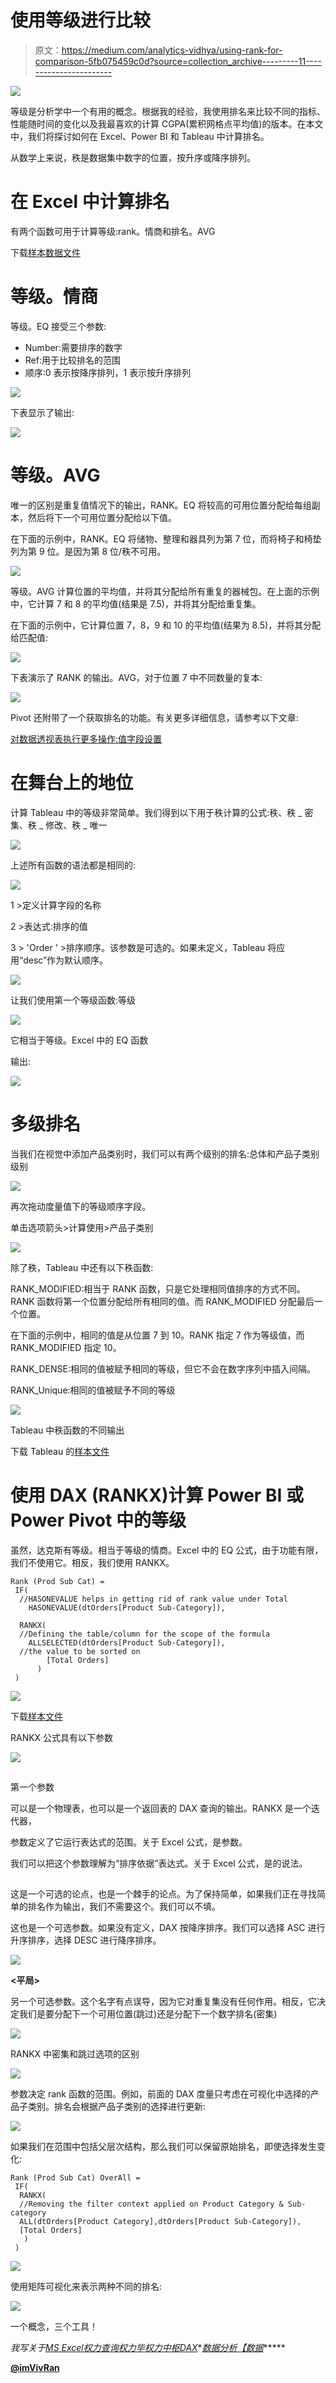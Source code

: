 # 使用等级进行比较

> 原文：<https://medium.com/analytics-vidhya/using-rank-for-comparison-5fb075459c0d?source=collection_archive---------11----------------------->

![](img/5a4a38fafe5058a6d97c82e991233bcb.png)

等级是分析学中一个有用的概念。根据我的经验，我使用排名来比较不同的指标、性能随时间的变化以及我最喜欢的计算 CGPA(累积网格点平均值)的版本。在本文中，我们将探讨如何在 Excel、Power BI 和 Tableau 中计算排名。

从数学上来说，秩是数据集中数字的位置，按升序或降序排列。

# 在 Excel 中计算排名

有两个函数可用于计算等级:rank。情商和排名。AVG

下载[样本数据文件](https://vivranin-my.sharepoint.com/:x:/g/personal/vivek_ranjan_vivran_in/EVKB4jfTRINChkKk3j4akz0B1Yys0v7KpQQ8yUD-CDJJwg?e=gy5ICh)

# 等级。情商

等级。EQ 接受三个参数:

*   Number:需要排序的数字
*   Ref:用于比较排名的范围
*   顺序:0 表示按降序排列，1 表示按升序排列

![](img/1df90ff1b17f71597d2443dd5c032901.png)

下表显示了输出:

![](img/b428317f5bfe840d0eacc5270eb32493.png)

# 等级。AVG

唯一的区别是重复值情况下的输出，RANK。EQ 将较高的可用位置分配给每组副本，然后将下一个可用位置分配给以下值。

在下面的示例中，RANK。EQ 将储物、整理和器具列为第 7 位，而将椅子和椅垫列为第 9 位。是因为第 8 位/秩不可用。

![](img/37e366f1ee0d3ba0c7e2e5b96553b9d1.png)

等级。AVG 计算位置的平均值，并将其分配给所有重复的器械包。在上面的示例中，它计算 7 和 8 的平均值(结果是 7.5)，并将其分配给重复集。

在下面的示例中，它计算位置 7，8，9 和 10 的平均值(结果为 8.5)，并将其分配给匹配值:

![](img/1be837bc3317b97e68d4d450da1055ca.png)

下表演示了 RANK 的输出。AVG，对于位置 7 中不同数量的复本:

![](img/5ad49e554c3b79b9cc602f487f0f8154.png)

Pivot 还附带了一个获取排名的功能。有关更多详细信息，请参考以下文章:

[对数据透视表执行更多操作:值字段设置](https://www.vivran.in/post/do-more-with-pivot-tables-value-field-settings)

# 在舞台上的地位

计算 Tableau 中的等级非常简单。我们得到以下用于秩计算的公式:秩、秩 _ 密集、秩 _ 修改、秩 _ 唯一

![](img/867f926383044df8a5d9b0a2d47ca7ee.png)

上述所有函数的语法都是相同的:

![](img/7682cd5320b1a0403c671d7c9355e732.png)

1 >定义计算字段的名称

2 >表达式:排序的值

3 > 'Order ' >排序顺序。该参数是可选的。如果未定义，Tableau 将应用“desc”作为默认顺序。

![](img/373464ff994ebaa0563093288ca537a4.png)

让我们使用第一个等级函数:等级

![](img/eee38a9aa24e3fdc7e51f7dafd7ef0d7.png)

它相当于等级。Excel 中的 EQ 函数

输出:

![](img/09fbe654d496182ef22dbed06b725928.png)

# 多级排名

当我们在视觉中添加产品类别时，我们可以有两个级别的排名:总体和产品子类别级别

![](img/59f71af1cc61774ce4c489179955e18d.png)

再次拖动度量值下的等级顺序字段。

单击选项箭头>计算使用>产品子类别

![](img/7aacb51df9bea5f72ec23632a09baac6.png)

除了秩，Tableau 中还有以下秩函数:

RANK_MODIFIED:相当于 RANK 函数，只是它处理相同值排序的方式不同。RANK 函数将第一个位置分配给所有相同的值。而 RANK_MODIFIED 分配最后一个位置。

在下面的示例中，相同的值是从位置 7 到 10。RANK 指定 7 作为等级值，而 RANK_MODIFIED 指定 10。

RANK_DENSE:相同的值被赋予相同的等级，但它不会在数字序列中插入间隔。

RANK_Unique:相同的值被赋予不同的等级

![](img/a49eabaa3f64dd068192e053e21e375b.png)

Tableau 中秩函数的不同输出

下载 Tableau 的[样本文件](https://vivranin-my.sharepoint.com/:u:/g/personal/vivek_ranjan_vivran_in/EUju7JP-hzBFvknLtbTjLSIBgHcSe4pu_ZbEAOHVQiWm8A?e=jBzzti)

# 使用 DAX (RANKX)计算 Power BI 或 Power Pivot 中的等级

虽然，达克斯有等级。相当于等级的情商。Excel 中的 EQ 公式，由于功能有限，我们不使用它。相反，我们使用 RANKX。

```
Rank (Prod Sub Cat) = 
 IF(
  //HASONEVALUE helps in getting rid of rank value under Total
    HASONEVALUE(dtOrders[Product Sub-Category]),

  RANKX(
  //Defining the table/column for the scope of the formula
    ALLSELECTED(dtOrders[Product Sub-Category]),
  //the value to be sorted on
        [Total Orders]
      )
 )
```

![](img/a32253d943d32305c38e62fcdb74b295.png)

下载[样本文件](https://vivranin-my.sharepoint.com/:u:/g/personal/vivek_ranjan_vivran_in/ETfujvS-KeZMr1_PrjDfWVsBEuKl7CGUfAHoMRsHn5AHSA?e=lvIp0g)

RANKX 公式具有以下参数

![](img/66a153a48afb31bdc5ec750ad7316fe6.png)

## 

第一个参数

可以是一个物理表，也可以是一个返回表的 DAX 查询的输出。RANKX 是一个迭代器，

参数定义了它运行表达式的范围。关于 Excel 公式，是<ref>参数。</ref>

我们可以把这个参数理解为“排序依据”表达式。关于 Excel 公式，是<number>的说法。</number>

## <value></value>

这是一个可选的论点，也是一个棘手的论点。为了保持简单，如果我们正在寻找简单的排名作为输出，我们不需要这个。我们可以不填。

这也是一个可选参数。如果没有定义，DAX 按降序排序。我们可以选择 ASC 进行升序排序，选择 DESC 进行降序排序。

![](img/53957c7262ed7c726c75c766fa7a7824.png)

**<平局>**

另一个可选参数。这个名字有点误导，因为它对重复集没有任何作用。相反，它决定我们是要分配下一个可用位置(跳过)还是分配下一个数字排名(密集)

![](img/c90a2e7aa02adf6d865ac1f1a808b655.png)

RANKX 中密集和跳过选项的区别

![](img/ea2e369b5430ee65a061daf729ffd131.png)

参数决定 rank 函数的范围。例如，前面的 DAX 度量只考虑在可视化中选择的产品子类别。排名会根据产品子类别的选择进行更新:

![](img/884f950069a721ed2e4d5682b5c24b29.png)

如果我们在范围中包括父层次结构，那么我们可以保留原始排名，即使选择发生变化:

```
Rank (Prod Sub Cat) OverAll = 
 IF(
  RANKX(
  //Removing the filter context applied on Product Category & Sub-category
  ALL(dtOrders[Product Category],dtOrders[Product Sub-Category]),
  [Total Orders]
   )
 )
```

![](img/3ae8bcf56c6c9c40f38f628be906d599.png)

使用矩阵可视化来表示两种不同的排名:

![](img/3e60a5cb56e782d504fa867474936017.png)

一个概念，三个工具！

*我写关于*[*MS Excel*](https://www.vivran.in/my-blog/categories/excel)*[*权力查询*](https://www.vivran.in/my-blog/categories/powerquery)*[*权力毕*](https://www.vivran.in/my-blog/categories/powerbi)*[*权力中枢*](https://www.vivran.in/my-blog/categories/power-pivot)*[*DAX*](https://www.vivran.in/my-blog/categories/dax)*[*数据分析【数据*](https://www.vivran.in/my-blog/categories/data-analytics)*****

**[@imVivRan](https://twitter.com/imvivran)**